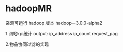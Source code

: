 # hadoopMR
亲测可运行   hadoop 版本  hadoop－3.0.0-alpha2

1.网站kpi统计
    output:  ip_address  ip_count request_pag

2.物品协同过滤的实现
